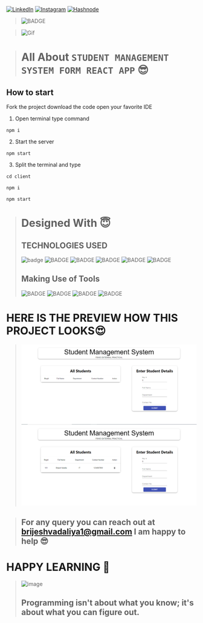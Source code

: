 
<!-- Social Links -->

[![LinkedIn][linkedin-shield]][linkedin-url]
[![Instagram][instagram-shield]][instagram-url]
[![Hashnode][hashnode-shield]][hashnode-url]



>![BADGE](https://img.shields.io/badge/MADE%20WITH%20FUN%20BY-BRIJESH%20VADALIA-blue)


> ![Gif](https://miro.medium.com/max/1400/0*FGD6BUzzZs1VJLuY.gif)




> # All About `STUDENT MANAGEMENT SYSTEM FORM REACT APP` 😎



## How to start
Fork the project download the code open your favorite IDE

1. Open terminal type command

``` 
npm i
```

2. Start the server

```
npm start
```

3. Split the terminal and type
```
cd client
```
``` 
npm i
```
```
npm start
```

># Designed With 😇
>## TECHNOLOGIES USED 
>![badge](https://img.shields.io/badge/HTML5-HTML5-orange)
![BADGE](https://img.shields.io/badge/CSS3-CSS3-blue)
![BADGE](https://img.shields.io/badge/JAVASCRIPT-JAVASCRIPT-yellow)
![BADGE](https://img.shields.io/badge/REACTJS-REACTJS-blue)
![BADGE](https://img.shields.io/badge/EXPRESSJS-EXPRESSJS-blue)
![BADGE](https://img.shields.io/badge/MONGODB-MONGODB-blue)
>## Making Use of Tools
>![BADGE](https://img.shields.io/badge/GOOGLE-CHROME-blue)
>![BADGE](https://img.shields.io/badge/GIT-HUB-lightgrey)
>![BADGE](https://img.shields.io/badge/VS-CODE-blue)
>![BADGE](https://img.shields.io/badge/GIT-GIT-orange)



# HERE IS THE PREVIEW HOW THIS PROJECT LOOKS😍


> ![Screenshot](./screenshot/screenshot-1.png)
> ![Screenshot](./screenshot/screenshot-2.png)





>## For any query you can reach out at brijeshvadaliya1@gmail.com I am happy to help 😎

# HAPPY LEARNING 🤩
>![image](https://raw.githubusercontent.com/ikeyurp/ikeyurp/master/src/Comp-Man.gif)
>## Programming isn't about what you know; it's about what you can figure out.








<!-- Linkedin -->

[linkedin-shield]: https://img.shields.io/badge/-LinkedIn-black.svg?style=for-the-badge&logo=linkedin&colorB=0B5FBB
[linkedin-url]: https://www.linkedin.com/in/brijesh-vadaliya-16b3a2202/

<!-- Instagram -->

[instagram-shield]: https://img.shields.io/badge/Instagram-%23E4405F.svg?style=for-the-badge&logo=Instagram&logoColor=white
[instagram-url]: https://www.instagram.com/brijesh_vadaliya_8128/


<!-- Hashnode -->

[hashnode-shield]: https://img.shields.io/badge/Hashnode-2962FF?style=for-the-badge&logo=hashnode&logoColor=white
[hashnode-url]: https://brijeshvadaliya8128.hashnode.dev/




